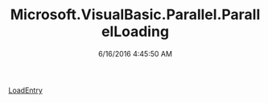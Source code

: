 ﻿---
title: Microsoft.VisualBasic.Parallel.ParallelLoading
date: 6/16/2016 4:45:50 AM
---

[LoadEntry](T-Microsoft.VisualBasic.Parallel.ParallelLoading.LoadEntry.html)
